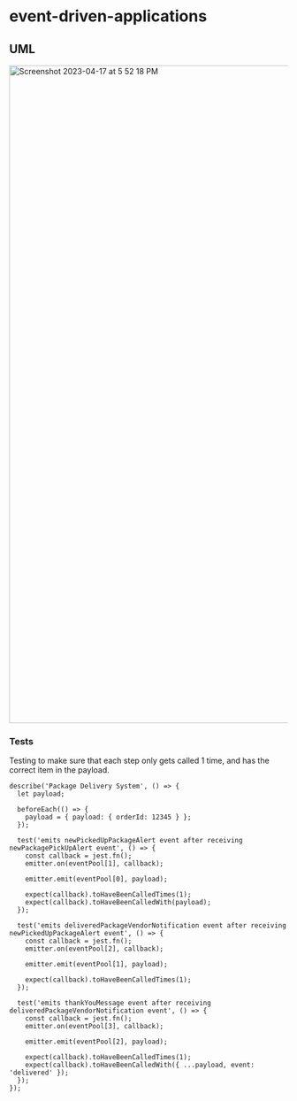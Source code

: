 # event-driven-applications

## UML
<img width="1189" alt="Screenshot 2023-04-17 at 5 52 18 PM" src="https://user-images.githubusercontent.com/105818064/232641223-9f370104-5469-4271-9043-0639322a524f.png">

### Tests
Testing to make sure that each step only gets called 1 time, and has the correct item in the payload.

```
describe('Package Delivery System', () => {
  let payload;

  beforeEach(() => {
    payload = { payload: { orderId: 12345 } };
  });

  test('emits newPickedUpPackageAlert event after receiving newPackagePickUpAlert event', () => {
    const callback = jest.fn();
    emitter.on(eventPool[1], callback);

    emitter.emit(eventPool[0], payload);

    expect(callback).toHaveBeenCalledTimes(1);
    expect(callback).toHaveBeenCalledWith(payload);
  });

  test('emits deliveredPackageVendorNotification event after receiving newPickedUpPackageAlert event', () => {
    const callback = jest.fn();
    emitter.on(eventPool[2], callback);

    emitter.emit(eventPool[1], payload);

    expect(callback).toHaveBeenCalledTimes(1);
  });

  test('emits thankYouMessage event after receiving deliveredPackageVendorNotification event', () => {
    const callback = jest.fn();
    emitter.on(eventPool[3], callback);

    emitter.emit(eventPool[2], payload);

    expect(callback).toHaveBeenCalledTimes(1);
    expect(callback).toHaveBeenCalledWith({ ...payload, event: 'delivered' });
  });
});
```
